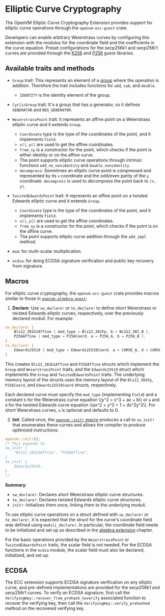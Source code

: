 # Elliptic Curve Cryptography

The OpenVM Elliptic Curve Cryptography Extension provides support for elliptic curve operations through the `openvm-ecc-guest` crate.

Developers can enable arbitrary Weierstrass curves by configuring this extension with the modulus for the coordinate field and the coefficients in the curve equation. Preset configurations for the secp256k1 and secp256r1 curves are provided through the [K256](../guest-libs/k256.md) and [P256](../guest-libs/p256.md) guest libraries.

## Available traits and methods

- `Group` trait:
  This represents an element of a [group](<https://en.wikipedia.org/wiki/Group_(mathematics)>) where the operation is addition. Therefore the trait includes functions for `add`, `sub`, and `double`.

  - `IDENTITY` is the identity element of the group.

- `CyclicGroup` trait:
  It's a group that has a generator, so it defines `GENERATOR` and `NEG_GENERATOR`.

- `WeierstrassPoint` trait:
  It represents an affine point on a Weierstrass elliptic curve and it extends `Group`.

  - `Coordinate` type is the type of the coordinates of the point, and it implements `Field`.
  - `x()`, `y()` are used to get the affine coordinates.
  - `from_xy` is a constructor for the point, which checks if the point is either identity or on the affine curve.
  - The point supports elliptic curve operations through intrinsic functions `add_ne_nonidentity` and `double_nonidentity`.
  - `decompress`: Sometimes an elliptic curve point is compressed and represented by its `x` coordinate and the odd/even parity of the `y` coordinate. `decompress` is used to decompress the point back to `(x, y)`.

- `TwistedEdwardsPoint` trait:
  It represents an affine point on a twisted Edwards elliptic curve and it extends `Group`.

  - `Coordinate` type is the type of the coordinates of the point, and it implements `Field`.
  - `x()`, `y()` are used to get the affine coordinates.
  - `from_xy` is a constructor for the point, which checks if the point is on the affine curve.
  - The point supports elliptic curve addition through the `add_impl` method.

- `msm`: for multi-scalar multiplication.

- `ecdsa`: for doing ECDSA signature verification and public key recovery from signature.

## Macros

For elliptic curve cryptography, the `openvm-ecc-guest` crate provides macros similar to those in [`openvm-algebra-guest`](./algebra.md):

1. **Declare**: Use `sw_declare!` or `te_declare!` to define short Weierstrass or twisted Edwards elliptic curves, respectively, over the previously declared moduli. For example:

```rust
sw_declare! {
    Bls12_381G1Affine { mod_type = Bls12_381Fp, b = BLS12_381_B },
    P256Affine { mod_type = P256Coord, a = P256_A, b = P256_B },
}
te_declare! {
    Edwards25519 { mod_type = Edwards25519Coord, a = CURVE_A, d = CURVE_D },
}
```
This creates `Bls12_381G1Affine` and `P256Affine` structs which implement the `Group` and `WeierstrassPoint` traits, and the `Edwards25519` struct which implements the `Group` and `TwistedEdwardsPoint` traits. The underlying memory layout of the structs uses the memory layout of the `Bls12_381Fp`, `P256Coord`, and `Edwards25519Coord` structs, respectively.

Each declared curve must specify the `mod_type` (implementing `Field`) and a constant `b` for the Weierstrass curve equation \\(y^2 = x^3 + ax + b\\) or `a` and `d` for the twisted Edwards curve equation \\(ax^2 + y^2 = 1 + dx^2y^2\\). For short Weierstrass curves, `a` is optional and defaults to 0.

2. **Init**: Called once, the [`openvm::init!` macro](./overview.md#automating-the-init-step) produces a call to `sw_init!` that enumerates these curves and allows the compiler to produce optimized instructions:

```rust
openvm::init!();
/* This expands to
sw_init! {
    "Bls12_381G1Affine", "P256Affine",
}
te_init! {
    Edwards25519,
}
*/
```

**Summary**:

- `sw_declare!`: Declares short Weierstrass elliptic curve structures.
- `te_declare!`: Declares twisted Edwards elliptic curve structures.
- `init!`: Initializes them once, linking them to the underlying moduli.

To use elliptic curve operations on a struct defined with `sw_declare!` or `te_declare!`, it is expected that the struct for the curve's coordinate field was defined using `moduli_declare!`. In particular, the coordinate field needs to be initialized and set up as described in the [algebra extension](./algebra.md) chapter.

For the basic operations provided by the `WeierstrassPoint` or `TwistedEdwardsPoint` traits, the scalar field is not needed. For the ECDSA functions in the `ecdsa` module, the scalar field must also be declared, initialized, and set up.

## ECDSA

The ECC extension supports ECDSA signature verification on any elliptic curve, and pre-defined implementations are provided for the secp256k1 and secp256r1 curves.
To verify an ECDSA signature, first call the `VerifyingKey::recover_from_prehash_noverify` associated function to recover the verifying key, then call the `VerifyingKey::verify_prehashed` method on the recovered verifying key.
